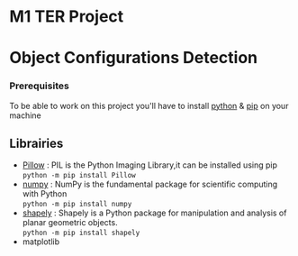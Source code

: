 # M1 TER Project
# Object Configurations Detection

### Prerequisites

To be able to work on this project you'll have to install <a href="https://www.python.org/downloads/windows/">python</a> & <a href="https://pypi.org/project/pip/">pip</a> on your machine

## Librairies
  * <a href="https://pillow.readthedocs.io/en/stable/installation.html">Pillow</a> : PIL is the Python Imaging Library,it can be installed using pip <br/>`python -m pip install Pillow`
  * <a href="https://numpy.org/">numpy</a> : NumPy is the fundamental package for scientific computing with Python<br/>`python -m pip install numpy`
  * <a href="https://shapely.readthedocs.io/en/latest/">shapely</a> : Shapely is a Python package for manipulation and analysis of planar geometric objects. <br/>`python -m pip install shapely`
  * <a>matplotlib</a>
